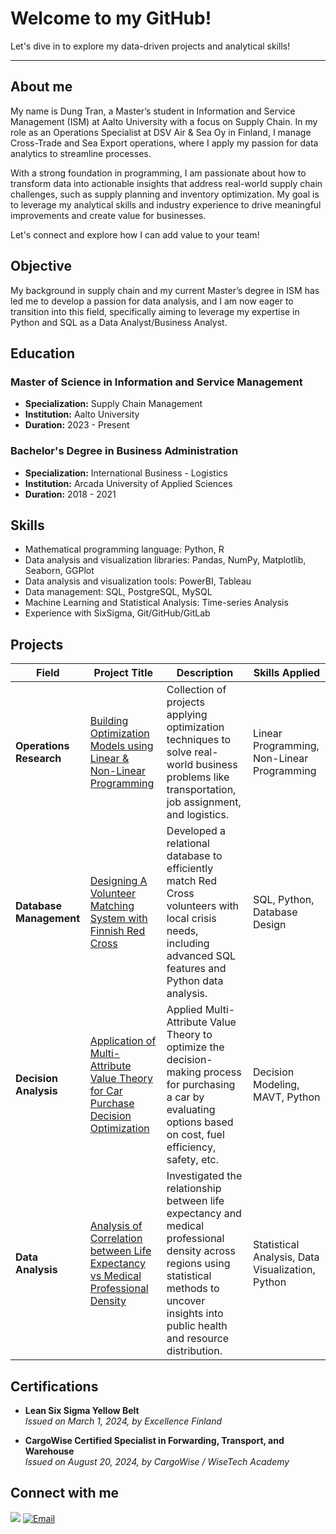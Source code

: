 # Welcome to my GitHub!

Let's dive in to explore my data-driven projects and analytical skills!

-------------------------------------------------------------------------------------------------------------------------------------------------------------------------

## About me

My name is Dung Tran, a Master’s student in Information and Service Management (ISM) at Aalto University with a focus on Supply Chain. In my role as an Operations Specialist at DSV Air & Sea Oy in Finland, I manage Cross-Trade and Sea Export operations, where I apply my passion for data analytics to streamline processes.

With a strong foundation in programming, I am passionate about how to transform data into actionable insights that address real-world supply chain challenges, such as supply planning and inventory optimization. My goal is to leverage my analytical skills and industry experience to drive meaningful improvements and create value for businesses.

Let's connect and explore how I can add value to your team!

## Objective

My background in supply chain and my current Master’s degree in ISM has led me to develop a passion for data analysis, and I am now eager to transition into this field, specifically aiming to leverage my expertise in Python and SQL as a Data Analyst/Business Analyst.

## Education

### Master of Science in Information and Service Management
- **Specialization:** Supply Chain Management  
- **Institution:** Aalto University  
- **Duration:** 2023 - Present

### Bachelor's Degree in Business Administration
- **Specialization:** International Business - Logistics  
- **Institution:** Arcada University of Applied Sciences  
- **Duration:** 2018 - 2021


## Skills
- Mathematical programming language: Python, R
- Data analysis and visualization libraries: Pandas, NumPy, Matplotlib, Seaborn, GGPlot
- Data analysis and visualization tools: PowerBI, Tableau
- Data management: SQL, PostgreSQL, MySQL
- Machine Learning and Statistical Analysis: Time-series Analysis 
- Experience with SixSigma, Git/GitHub/GitLab

## Projects

| Field                        | Project Title                                                                                                           | Description                                                                                                                                                                                                                                    | Skills Applied                              |
|------------------------------|-------------------------------------------------------------------------------------------------------------------------|------------------------------------------------------------------------------------------------------------------------------------------------------------------------------------------------------------------------------------------------|------------------------------------------------|
| **Operations Research**      | [Building Optimization Models using Linear & Non-Linear Programming](https://github.com/DungTran-FI/Building-Optimization-Models-using-Linear-Non-Linear-Programming-in-Operations-Management)            | Collection of projects applying optimization techniques to solve real-world business problems like transportation, job assignment, and logistics.                                                                                               | Linear Programming, Non-Linear Programming     |
| **Database Management**      | [Designing A Volunteer Matching System with Finnish Red Cross](https://github.com/DungTran-FI/Designing-A-Volunteer-Matching-System-with-Finnish-Red-Cross)                                          | Developed a relational database to efficiently match Red Cross volunteers with local crisis needs, including advanced SQL features and Python data analysis.                                                                                     | SQL, Python, Database Design                   |
| **Decision Analysis**        | [Application of Multi-Attribute Value Theory for Car Purchase Decision Optimization](https://github.com/DungTran-FI/Application-of-Multi-Attribute-Value-Theory-for-Car-Purchase-Decision-Optimization) | Applied Multi-Attribute Value Theory to optimize the decision-making process for purchasing a car by evaluating options based on cost, fuel efficiency, safety, etc.                                                                             | Decision Modeling, MAVT, Python                |
| **Data Analysis**            | [Analysis of Correlation between Life Expectancy vs Medical Professional Density](https://github.com/DungTran-FI/Analysis-of-Correlation-between-Life-Expectancy-vs-Medical-Professional-Density)        | Investigated the relationship between life expectancy and medical professional density across regions using statistical methods to uncover insights into public health and resource distribution.                                                | Statistical Analysis, Data Visualization, Python |

## Certifications

- **Lean Six Sigma Yellow Belt**  
  *Issued on March 1, 2024, by Excellence Finland*  


- **CargoWise Certified Specialist in Forwarding, Transport, and Warehouse**  
  *Issued on August 20, 2024, by CargoWise / WiseTech Academy*  


## Connect with me
<a href="https://www.linkedin.com/in/dung-tran-b4767a16b/"><img src="https://img.shields.io/badge/-LinkedIn-0072b1?&style=for-the-badge&logo=linkedin&logoColor=white" /></a>
[![Email](https://img.shields.io/badge/Email-thuydungtran2000%40gmail.com-D14836?style=for-the-badge&logo=gmail&logoColor=white)](mailto:thuydungtran2000@gmail.com)


